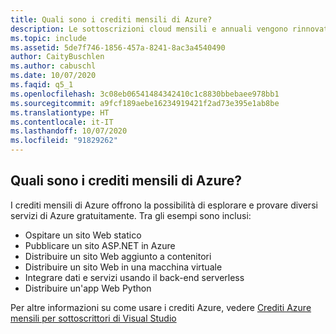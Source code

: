 ```yaml
---
title: Quali sono i crediti mensili di Azure?
description: Le sottoscrizioni cloud mensili e annuali vengono rinnovate automaticamente fino all'annullamento, quindi non è necessario eseguire alcuna operazione per...
ms.topic: include
ms.assetid: 5de7f746-1856-457a-8241-8ac3a4540490
author: CaityBuschlen
ms.author: cabuschl
ms.date: 10/07/2020
ms.faqid: q5_1
ms.openlocfilehash: 3c08eb06541484342410c1c8830bbebaee978bb1
ms.sourcegitcommit: a9fcf189aebe16234919421f2ad73e395e1ab8be
ms.translationtype: HT
ms.contentlocale: it-IT
ms.lasthandoff: 10/07/2020
ms.locfileid: "91829262"
---
```

## <a name="what-are-the-monthly-azure-credits"></a>Quali sono i crediti mensili di Azure?

I crediti mensili di Azure offrono la possibilità di esplorare e provare diversi servizi di Azure gratuitamente.  Tra gli esempi sono inclusi: 
- Ospitare un sito Web statico
- Pubblicare un sito ASP.NET in Azure
- Distribuire un sito Web aggiunto a contenitori
- Distribuire un sito Web in una macchina virtuale
- Integrare dati e servizi usando il back-end serverless
- Distribuire un'app Web Python

Per altre informazioni su come usare i crediti Azure, vedere [Crediti Azure mensili per sottoscrittori di Visual Studio](https://azure.microsoft.com/pricing/member-offers/credit-for-visual-studio-subscribers/)
